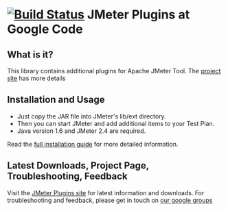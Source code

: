 [![Build Status](https://travis-ci.org/undera/jmeter-plugins.png?branch=master)](https://travis-ci.org/undera/jmeter-plugins)
JMeter Plugins at Google Code
=============================

What is it?
-----------
This library contains additional plugins for Apache JMeter Tool.
The [project site](http://jmeter-plugins.org/) has more details

Installation and Usage
----------------------
* Just copy the JAR file into JMeter's lib/ext directory.
* Then you can start JMeter and add additional items to your Test Plan.
* Java version 1.6 and JMeter 2.4 are required.

Read the [full installation guide](http://jmeter-plugins.org/wiki/PluginInstall) for more detailed information.

Latest Downloads, Project Page, Troubleshooting, Feedback
---------------------------------------------------------
Visit the [JMeter Plugins site](http://jmeter-plugins.org/) for latest information
and downloads. For troubleshooting and feedback, please get in touch on [our google groups]( http://groups.google.com/group/jmeter-plugins)
